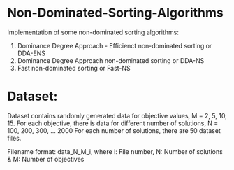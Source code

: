 # Non-Dominated-Sorting-Algorithms

Implementation of some non-dominated sorting algorithms:
1. Dominance Degree Approach - Efficienct non-dominated sorting or DDA-ENS
2. Dominance Degree Approach non-dominated sorting or DDA-NS
3. Fast non-dominated sorting or Fast-NS

# Dataset:
Dataset contains randomly generated data for objective values, M = 2, 5, 10, 15.
For each objective, there is data for different number of solutions, N = 100, 200, 300, ... 2000
For each number of solutions, there are 50 dataset files.

Filename format: data_N_M_i, where i: File number, N: Number of solutions & M: Number of objectives
